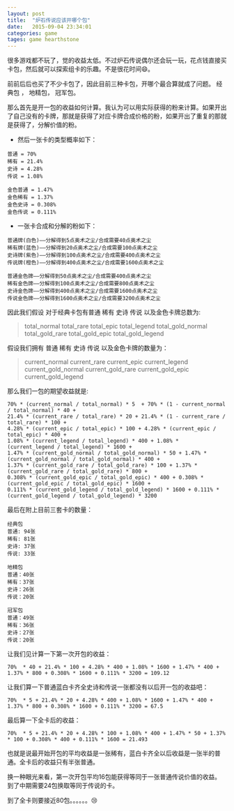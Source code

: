 ```yaml
---
layout: post
title:  "炉石传说应该开哪个包"
date:   2015-09-04 23:34:01
categories: game
tages: game hearthstone
---
```


很多游戏都不玩了，觉的收益太低。不过炉石传说偶尔还会玩一玩，花点钱直接买卡包，然后就可以探索组卡的乐趣。不是很花时间:smile:。

前前后后也买了不少卡包了，因此目前三种卡包，开哪个最合算就成了问题。 经典包 ， 地精包， 冠军包。

那么首先是开一包的收益如何计算。我认为可以用实际获得的粉来计算。如果开出了自己没有的卡牌，那就是获得了对应卡牌合成价格的粉，如果开出了重复的那就是获得了，分解价值的粉。

+ 然后一张卡的类型概率如下：

```
普通 = 70%
稀有 = 21.4%
史诗 = 4.28%
传说 = 1.08%

金色普通 = 1.47%
金色稀有 = 1.37%
金色史诗 = 0.308%
金色传说 = 0.111%
```

+ 一张卡合成和分解的粉如下：

```
普通牌(白色)——分解得到5点奥术之尘/合成需要40点奥术之尘
稀有牌(蓝色)——分解得到20点奥术之尘/合成需要100点奥术之尘
史诗牌(紫色)——分解得到100点奥术之尘/合成需要400点奥术之尘
传说牌(橙色)——分解得到400点奥术之尘/合成需要1600点奥术之尘

普通金色牌——分解得到50点奥术之尘/合成需要400点奥术之尘
稀有金色牌——分解得到100点奥术之尘/合成需要800点奥术之尘
史诗金色牌——分解得到400点奥术之尘/合成需要1600点奥术之尘
传说金色牌——分解得到1600点奥术之尘/合成需要3200点奥术之尘
```

因此我们假设 对于经典卡包有普通 稀有 史诗 传说 以及金色卡牌总数为:
> total_normal
> total_rare
> total_epic
> total_legend
> total_gold_normal
> total_gold_rare
> total_gold_epic
> total_gold_legend

假设我们拥有 普通 稀有 史诗 传说 以及金色卡牌的数量为：
> current_normal
> current_rare
> current_epic
> current_legend
> current_gold_normal
> current_gold_rare
> current_gold_epic
> current_gold_legend

那么我们一包的期望收益就是:

```
70% * (current_normal / total_normal) * 5  + 70% * (1 - current_normal / total_normal) * 40 +
21.4% * (current_rare / total_rare) * 20 + 21.4% * (1 - current_rare / total_rare) * 100 +
4.28% * (current_epic / total_epic) * 100 + 4.28% * (current_epic / total_epic) * 400 +
1.08% * (current_legend / total_legend) * 400 + 1.08% * (current_legend / total_legend) * 1600 +
1.47% * (current_gold_normal / total_gold_normal) * 50 + 1.47% * (current_gold_normal / total_gold_normal) * 400 +
1.37% * (current_gold_rare / total_gold_rare) * 100 + 1.37% * (current_gold_rare / total_gold_rare) * 800 +
0.308% * (current_gold_epic / total_gold_epic) * 400 + 0.308% * (current_gold_epic / total_gold_epic) * 1600 +
0.111% * (current_gold_legend / total_gold_legend) * 1600 + 0.111% * (current_gold_legend / total_gold_legend) * 3200
```

最后在附上目前三套卡的数量：

```
经典包
普通: 94张
稀有: 81张
史诗: 37张
传说: 33张

地精包
普通：40张
稀有：37张
史诗：26张
传说：20张

冠军包
普通：49张
稀有：36张
史诗：27张
传说：20张
```

让我们见计算一下第一次开包的收益：

```
70%  * 40 + 21.4% * 100 + 4.28% * 400 + 1.08% * 1600 + 1.47% * 400 + 1.37% * 800 + 0.308% * 1600 + 0.111% * 3200 = 109.12
```

让我们算一下普通蓝白卡齐全史诗和传说一张都没有以后开一包的收益吧：

```
70%  * 5 + 21.4% * 20 + 4.28% * 400 + 1.08% * 1600 + 1.47% * 400 + 1.37% * 800 + 0.308% * 1600 + 0.111% * 3200 = 67.5
```

最后算一下全卡后的收益：

```
70%  * 5 + 21.4% * 20 + 4.28% * 100 + 1.08% * 400 + 1.47% * 50 + 1.37% * 100 + 0.308% * 400 + 0.111% * 1600 = 21.493
```

也就是说最开始开包的平均收益是一张稀有，蓝白卡齐全以后收益是一张半的普通。全卡后的收益只有半张普通。

换一种眼光来看，第一次开包平均16包能获得等同于一张普通传说价值的收益。
到了中期需要24包换取等同于传说的卡。

到了全卡则要接近80包。。。。。。:cry:



